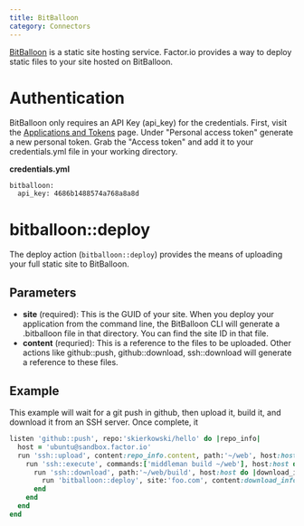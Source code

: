 ```yaml
---
title: BitBalloon
category: Connectors
---
```

[BitBalloon](https://www.bitballoon.com/) is a static site hosting service. Factor.io provides a way to deploy static files to your site hosted on BitBalloon.

# Authentication
BitBalloon only requires an API Key (api_key) for the credentials. First, visit the [Applications and Tokens](https://www.bitballoon.com/applications) page. Under "Personal access token" generate a new personal token. Grab the "Access token" and add it to your credentials.yml file in your working directory.

**credentials.yml**

    bitballoon:
      api_key: 4686b1488574a768a8a8d


# bitballoon::deploy
The deploy action (`bitballoon::deploy`) provides the means of uploading your full static site to BitBalloon.


## Parameters

- **site** (required): This is the GUID of your site. When you deploy your application from the command line, the BitBalloon CLI will generate a .bitballoon file in that directory. You can find the site ID in that file.
- **content** (requried): This is a reference to the files to be uploaded. Other actions like github::push, github::download, ssh::download will generate a reference to these files.


## Example
This example will wait for a git push in github, then upload it, build it, and download it from an SSH server. Once complete, it 

```ruby
listen 'github::push', repo:'skierkowski/hello' do |repo_info|
  host = 'ubuntu@sandbox.factor.io'
  run 'ssh::upload', content:repo_info.content, path:'~/web', host:host
    run 'ssh::execute', commands:['middleman build ~/web'], host:host do |build_info|
      run 'ssh::download', path:'~/web/build', host:host do |download_info|
        run 'bitballoon::deploy', site:'foo.com', content:download_info.content
      end
    end
  end
end
```